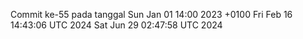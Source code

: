Commit ke-55 pada tanggal Sun Jan 01 14:00 2023 +0100
Fri Feb 16 14:43:06 UTC 2024
Sat Jun 29 02:47:58 UTC 2024

